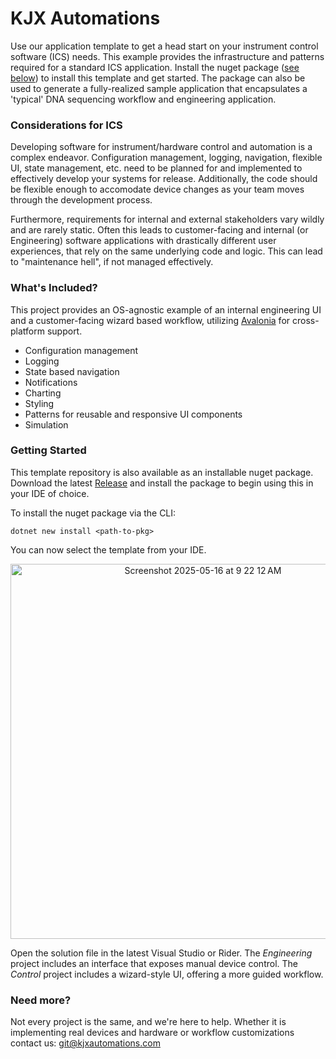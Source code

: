 # **KJX Automations**

Use our application template to get a head start on your instrument
control software (ICS) needs. This example provides the infrastructure and patterns required for a 
standard ICS application. Install the nuget package ([see below](#getting-started)) to install this template and get started.
The package can also be used to generate a fully-realized sample application that encapsulates a 'typical' DNA sequencing workflow and 
engineering application.

### Considerations for ICS

Developing software for instrument/hardware control and automation is a complex endeavor. 
Configuration management, logging, navigation, flexible UI, state management, etc.
need to be planned for and implemented to effectively develop your systems for release. Additionally,
the code should be flexible enough to accomodate device changes as your team moves through the
development process.

Furthermore, requirements for internal and external stakeholders vary wildly and are rarely static.
Often this leads to customer-facing and internal (or Engineering) software applications with drastically different user experiences,
that rely on the same underlying code and logic. This can lead to "maintenance hell",
if not managed effectively.

### What's Included?

This project provides an OS-agnostic example of an internal engineering UI and a customer-facing wizard based workflow,
utilizing [Avalonia](https://avaloniaui.net/) for cross-platform support. 

- Configuration management
- Logging
- State based navigation
- Notifications
- Charting
- Styling
- Patterns for reusable and responsive UI components
- Simulation

### Getting Started

This template repository is also available as an installable nuget package. Download the latest [Release](https://github.com/kjxautomations/framework-template/releases) and install 
the package to begin using this in your IDE of choice.

To install the nuget package via the CLI:

```
dotnet new install <path-to-pkg>
```

You can now select the template from your IDE.

<p align="center">
<img width="600" alt="Screenshot 2025-05-16 at 9 22 12 AM" src="https://github.com/user-attachments/assets/472df699-56b9-4d21-a899-bf1d5f266807" />
</p>

Open the solution file in the latest Visual Studio or Rider. The _Engineering_ project includes an interface that exposes manual device control. 
The _Control_ project includes a wizard-style UI, offering a more guided workflow.

### Need more?

Not every project is the same, and we're here to help. Whether it is implementing real devices and hardware or workflow customizations contact us: git@kjxautomations.com
